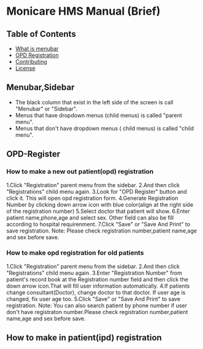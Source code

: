 # Monicare HMS Manual (Brief)

## Table of Contents
- [What is menubar](#Menubar,Sidebar)
- [OPD Registration](#OPD-Register)
- [Contributing](#contributing)
- [License](#license)

## Menubar,Sidebar 
- The black column that exist in the left side of the screen is call "Menubar" or "Sidebar".
- Menus that have dropdown menus (child menus) is called "parent menu".
- Menus that don't have dropdown menus ( child menus) is called "child menu".

## OPD-Register
### How to make a new out patient(opd) registration
 1.Click "Registration" parent menu from the sidebar.
 2.And then click "Registrations" child menu again.
 3.Look for "OPD Register" button and click it. This will open opd registration form.
 4.Generate Registration Number by clicking down arrow icon with blue color(align at the right side of the registration number)
 5.Select doctor that patient will show.
 6.Enter patient name,phone,age and select sex. Other field can also be fill according to hospital requirenment.
 7.Click "Save" or "Save And Print" to save registration.
 Note: Please check registration number,patient name,age and sex before save.

### How to make opd registration for old patients
 1.Click "Registration" parent menu from the sidebar.
 2.And then click "Registrations" child menu again.
 3.Enter "Registration Number" from patient's record book at the Registration number field and then click the down arrow icon.That will fill user information automatically.
 4.If patients change consultant(Doctor), change doctor to that doctor. If user age is changed, fix user age too.
 5.Click "Save" or "Save And Print" to save registration.
 Note: You can also search patient by phone number if user don't have registraton number.Please check registration number,patient name,age and sex before save.

## How to make in patient(ipd) registration
